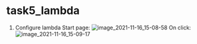 # task5_lambda
1. Configure lambda
Start page:
![image_2021-11-16_15-08-58](https://user-images.githubusercontent.com/92303470/142189642-ec1d7aae-52f4-4e60-87b8-c8da88584b3d.png)
On click:
![image_2021-11-16_15-09-17](https://user-images.githubusercontent.com/92303470/142189661-12fa3fd7-a966-431d-aa6e-92b01a7c9ca9.png)
